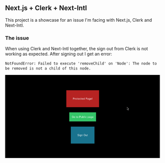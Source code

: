 ## Next.js + Clerk + Next-Intl

This project is a showcase for an issue I'm facing with Next.js, Clerk and Next-Intl.

### The issue

When using Clerk and Next-Intl together, the sign out from Clerk is not working as expected. After signing out I get an error:

```
NotFoundError: Failed to execute 'removeChild' on 'Node': The node to be removed is not a child of this node.
```

![Sign out error](sign-out-error.gif)
